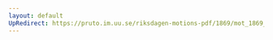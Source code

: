 ```yaml
---
layout: default
UpRedirect: https://pruto.im.uu.se/riksdagen-motions-pdf/1869/mot_1869__ak__147/mot_1869__ak__147-004.pdf
---
```

